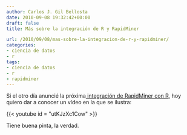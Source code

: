 ```yaml
---
author: Carlos J. Gil Bellosta
date: 2010-09-08 19:32:42+00:00
draft: false
title: Más sobre la integración de R y RapidMiner

url: /2010/09/08/mas-sobre-la-integracion-de-r-y-rapidminer/
categories:
- ciencia de datos
- r
tags:
- ciencia de datos
- r
- rapidminer
---
```


Si el otro día anuncié la próxima[ integración de RapidMiner con R](http://www.datanalytics.com/2010/08/31/anuncio-de-la-integracion-de-rapidminer-y-r/), hoy quiero dar a conocer un vídeo en la que se ilustra:

{{< youtube id = "utKJzXc1Cow" >}}


Tiene buena pinta, la verdad.
